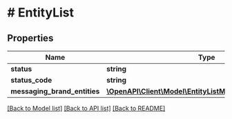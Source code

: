 # # EntityList

## Properties

Name | Type | Description | Notes
------------ | ------------- | ------------- | -------------
**status** | **string** |  | [optional]
**status_code** | **string** |  | [optional]
**messaging_brand_entities** | [**\OpenAPI\Client\Model\EntityListMessagingBrandEntities[]**](EntityListMessagingBrandEntities.md) |  | [optional]

[[Back to Model list]](../../README.md#models) [[Back to API list]](../../README.md#endpoints) [[Back to README]](../../README.md)
